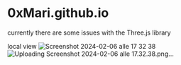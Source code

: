 # 0xMari.github.io
currently there are some issues with the Three.js library

local view
![Screenshot 2024-02-06 alle 17 32 38](https://github.com/0xMari/0xMari.github.io/assets/28733512/ba995572-b644-4083-b8f9-e4aa03a1b927) 
![Uploading Screenshot 2024-02-06 alle 17.32.38.png…]()
